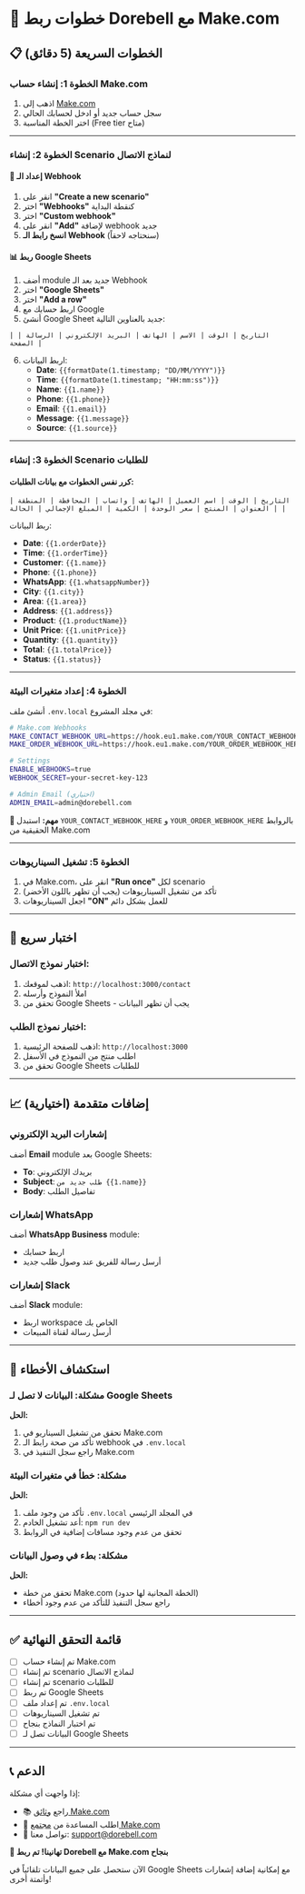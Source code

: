 # 🔗 خطوات ربط Dorebell مع Make.com

## 📋 الخطوات السريعة (5 دقائق)

### الخطوة 1: إنشاء حساب Make.com
1. اذهب إلى [Make.com](https://www.make.com)
2. سجل حساب جديد أو ادخل لحسابك الحالي
3. اختر الخطة المناسبة (Free tier متاح)

---

### الخطوة 2: إنشاء Scenario لنماذج الاتصال

#### 🔗 إعداد الـ Webhook
1. انقر على **"Create a new scenario"**
2. اختر **"Webhooks"** كنقطة البداية
3. اختر **"Custom webhook"**
4. انقر على **"Add"** لإضافة webhook جديد
5. **انسخ رابط الـ Webhook** (سنحتاجه لاحقاً)

#### 📊 ربط Google Sheets
1. أضف module جديد بعد الـ Webhook
2. اختر **"Google Sheets"**
3. اختر **"Add a row"**
4. اربط حسابك مع Google
5. أنشئ Google Sheet جديد بالعناوين التالية:

```
| التاريخ | الوقت | الاسم | الهاتف | البريد الإلكتروني | الرسالة | الصفحة |
```

6. اربط البيانات:
   - **Date**: `{{formatDate(1.timestamp; "DD/MM/YYYY")}}`
   - **Time**: `{{formatDate(1.timestamp; "HH:mm:ss")}}`
   - **Name**: `{{1.name}}`
   - **Phone**: `{{1.phone}}`
   - **Email**: `{{1.email}}`
   - **Message**: `{{1.message}}`
   - **Source**: `{{1.source}}`

---

### الخطوة 3: إنشاء Scenario للطلبات

#### كرر نفس الخطوات مع بيانات الطلبات:

```
| التاريخ | الوقت | اسم العميل | الهاتف | واتساب | المحافظة | المنطقة | العنوان | المنتج | سعر الوحدة | الكمية | المبلغ الإجمالي | الحالة |
```

ربط البيانات:
- **Date**: `{{1.orderDate}}`
- **Time**: `{{1.orderTime}}`
- **Customer**: `{{1.name}}`
- **Phone**: `{{1.phone}}`
- **WhatsApp**: `{{1.whatsappNumber}}`
- **City**: `{{1.city}}`
- **Area**: `{{1.area}}`
- **Address**: `{{1.address}}`
- **Product**: `{{1.productName}}`
- **Unit Price**: `{{1.unitPrice}}`
- **Quantity**: `{{1.quantity}}`
- **Total**: `{{1.totalPrice}}`
- **Status**: `{{1.status}}`

---

### الخطوة 4: إعداد متغيرات البيئة

أنشئ ملف `.env.local` في مجلد المشروع:

```bash
# Make.com Webhooks
MAKE_CONTACT_WEBHOOK_URL=https://hook.eu1.make.com/YOUR_CONTACT_WEBHOOK_HERE
MAKE_ORDER_WEBHOOK_URL=https://hook.eu1.make.com/YOUR_ORDER_WEBHOOK_HERE

# Settings
ENABLE_WEBHOOKS=true
WEBHOOK_SECRET=your-secret-key-123

# Admin Email (اختياري)
ADMIN_EMAIL=admin@dorebell.com
```

**🔴 مهم:** استبدل `YOUR_CONTACT_WEBHOOK_HERE` و `YOUR_ORDER_WEBHOOK_HERE` بالروابط الحقيقية من Make.com

---

### الخطوة 5: تشغيل السيناريوهات

1. في Make.com، انقر على **"Run once"** لكل scenario
2. تأكد من تشغيل السيناريوهات (يجب أن تظهر باللون الأخضر)
3. اجعل السيناريوهات **"ON"** للعمل بشكل دائم

---

## 🧪 اختبار سريع

### اختبار نموذج الاتصال:
1. اذهب لموقعك: `http://localhost:3000/contact`
2. املأ النموذج وأرسله
3. تحقق من Google Sheets - يجب أن تظهر البيانات

### اختبار نموذج الطلب:
1. اذهب للصفحة الرئيسية: `http://localhost:3000`
2. اطلب منتج من النموذج في الأسفل
3. تحقق من Google Sheets للطلبات

---

## 📈 إضافات متقدمة (اختيارية)

### إشعارات البريد الإلكتروني
أضف **Email** module بعد Google Sheets:
- **To**: بريدك الإلكتروني
- **Subject**: `طلب جديد من {{1.name}}`
- **Body**: تفاصيل الطلب

### إشعارات WhatsApp
أضف **WhatsApp Business** module:
- اربط حسابك
- أرسل رسالة للفريق عند وصول طلب جديد

### إشعارات Slack
أضف **Slack** module:
- اربط workspace الخاص بك
- أرسل رسالة لقناة المبيعات

---

## 🔧 استكشاف الأخطاء

### مشكلة: البيانات لا تصل لـ Google Sheets
**الحل:**
1. تحقق من تشغيل السيناريو في Make.com
2. تأكد من صحة رابط الـ webhook في `.env.local`
3. راجع سجل التنفيذ في Make.com

### مشكلة: خطأ في متغيرات البيئة
**الحل:**
1. تأكد من وجود ملف `.env.local` في المجلد الرئيسي
2. أعد تشغيل الخادم: `npm run dev`
3. تحقق من عدم وجود مسافات إضافية في الروابط

### مشكلة: بطء في وصول البيانات
**الحل:**
- تحقق من خطة Make.com (الخطة المجانية لها حدود)
- راجع سجل التنفيذ للتأكد من عدم وجود أخطاء

---

## ✅ قائمة التحقق النهائية

- [ ] تم إنشاء حساب Make.com
- [ ] تم إنشاء scenario لنماذج الاتصال
- [ ] تم إنشاء scenario للطلبات
- [ ] تم ربط Google Sheets
- [ ] تم إعداد ملف `.env.local`
- [ ] تم تشغيل السيناريوهات
- [ ] تم اختبار النماذج بنجاح
- [ ] البيانات تصل لـ Google Sheets

---

## 📞 الدعم

إذا واجهت أي مشكلة:
- 📚 راجع [وثائق Make.com](https://www.make.com/en/help)
- 💬 اطلب المساعدة من [مجتمع Make.com](https://community.make.com/)
- 📧 تواصل معنا: support@dorebell.com

**🎉 تهانينا! تم ربط Dorebell مع Make.com بنجاح**

الآن ستحصل على جميع البيانات تلقائياً في Google Sheets مع إمكانية إضافة إشعارات وأتمتة أخرى!
